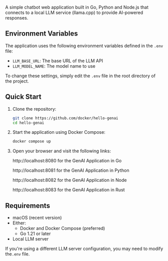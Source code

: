 A simple chatbot web application built in Go, Python and Node.js that connects to a local LLM service (llama.cpp) to provide AI-powered responses.

## Environment Variables

The application uses the following environment variables defined in the `.env` file:

- `LLM_BASE_URL`: The base URL of the LLM API
- `LLM_MODEL_NAME`: The model name to use

To change these settings, simply edit the `.env` file in the root directory of the project.

## Quick Start

1. Clone the repository:
   ```bash
   git clone https://github.com/docker/hello-genai
   cd hello-genai
   ```

2. Start the application using Docker Compose:
   ```bash
   docker compose up
   ```

3. Open your browser and visit the following links:

   http://localhost:8080 for the GenAI Application in Go

   http://localhost:8081 for the GenAI Application in Python

   http://localhost:8082 for the GenAI Application in Node

   http://localhost:8083 for the GenAI Application in Rust

## Requirements

- macOS (recent version)
- Either:
  - Docker and Docker Compose (preferred)
  - Go 1.21 or later
- Local LLM server

If you're using a different LLM server configuration, you may need to modify the`.env` file.
